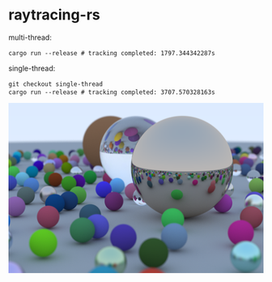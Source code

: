 # raytracing-rs

multi-thread:

```shell
cargo run --release # tracking completed: 1797.344342287s
```

single-thread:

```shell
git checkout single-thread
cargo run --release # tracking completed: 3707.570328163s
```

![converted](./assets/converted.png)

